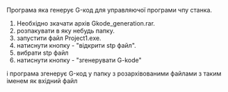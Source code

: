 Програма яка генерує G-код для управляючої програми чпу станка. 
1. Необхідно зкачати архів Gkode_generation.rar.
2. розпакувати в яку небудь папку.
3. запустити файл Project1.exe.
4. натиснути кнопку - "відкрити stp файл".
5. вибрати stp файл
6. натиснути кнопку - "згенерувати G-kode"

і програма згенерує G-код у папку з розархівованими файлами з таким іменем як вхідний файл
